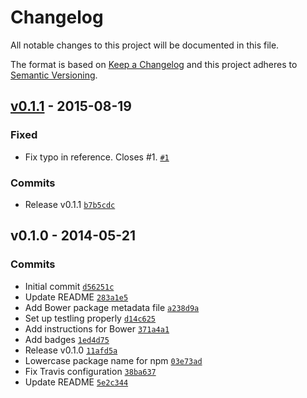 # Changelog

All notable changes to this project will be documented in this file.

The format is based on [Keep a Changelog](https://keepachangelog.com/en/1.0.0/)
and this project adheres to [Semantic Versioning](https://semver.org/spec/v2.0.0.html).

## [v0.1.1](https://github.com/es-shims/Number.isNaN/compare/v0.1.0...v0.1.1) - 2015-08-19

### Fixed

- Fix typo in reference. Closes #1. [`#1`](https://github.com/es-shims/Number.isNaN/issues/1)

### Commits

- Release v0.1.1 [`b7b5cdc`](https://github.com/es-shims/Number.isNaN/commit/b7b5cdcc96a12adb66ca3c79eb80ce2476754740)

## v0.1.0 - 2014-05-21

### Commits

- Initial commit [`d56251c`](https://github.com/es-shims/Number.isNaN/commit/d56251c0a9a7968d45a0e66a3d76ea53ec26b18f)
- Update README [`283a1e5`](https://github.com/es-shims/Number.isNaN/commit/283a1e531845d5ddfceeecf929d070d52aea8698)
- Add Bower package metadata file [`a238d9a`](https://github.com/es-shims/Number.isNaN/commit/a238d9a7901a4ac1bcc4e89362574610b8a4b541)
- Set up testling properly [`d14c625`](https://github.com/es-shims/Number.isNaN/commit/d14c625b98eb62bd2a2948e05c5d831dad610e70)
- Add instructions for Bower [`371a4a1`](https://github.com/es-shims/Number.isNaN/commit/371a4a1c253562e79a3973082ad7b237a9d1c3bd)
- Add badges [`1ed4d75`](https://github.com/es-shims/Number.isNaN/commit/1ed4d750df9deed8a22f786370d69ae36248c286)
- Release v0.1.0 [`11afd5a`](https://github.com/es-shims/Number.isNaN/commit/11afd5a6accd075be2ac653f4400f1c641b0b2f1)
- Lowercase package name for npm [`03e73ad`](https://github.com/es-shims/Number.isNaN/commit/03e73ad445ff0d7bb32802189384399a6ca0f64d)
- Fix Travis configuration [`38ba637`](https://github.com/es-shims/Number.isNaN/commit/38ba63799defec6088a905c2339fc2cc931fa1eb)
- Update README [`5e2c344`](https://github.com/es-shims/Number.isNaN/commit/5e2c34472ceddfd11e04f3e786e723a58e0e0fe9)

